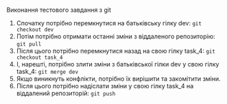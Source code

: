 Виконання тестового завдання з git

1. Спочатку потрібно перемкнутися на батьківську гілку dev:
`git checkout dev`
2. Потім потрібно отримати останні зміни з віддаленого репозиторію:
`git pull`
3. Після цього потрібно перемкнутися назад на свою гілку task_4:
`git checkout task_4`
4. І, нарешті, потрібно злити зміни з батьківської гілки dev у свою гілку task_4:
`git merge dev`
5. Якщо виникнуть конфлікти, потрібно їх вирішити та закомітити зміни.
6. Після цього потрібно надіслати зміни у свою гілку task_4 на віддалений репозиторій:
`git push`

